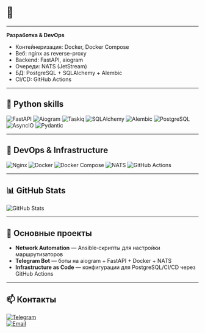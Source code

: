 # 👋

---

**Разработка & DevOps**  
- Контейнеризация: Docker, Docker Compose  
- Веб: nginx as reverse-proxy  
- Backend: FastAPI, aiogram  
- Очереди: NATS (JetStream)  
- БД: PostgreSQL + SQLAlchemy + Alembic  
- CI/CD: GitHub Actions  

---


## 🐍 Python skills

![FastAPI](https://img.shields.io/badge/FastAPI-005F73?style=for-the-badge&logo=fastapi&logoColor=white)
![Aiogram](https://img.shields.io/badge/Aiogram-4B0082?style=for-the-badge)
![Taskiq](https://img.shields.io/badge/Taskiq-2E3440?style=for-the-badge&logo=python&logoColor=white)
![SQLAlchemy](https://img.shields.io/badge/SQLAlchemy-8B0000?style=for-the-badge)
![Alembic](https://img.shields.io/badge/Alembic-6A5ACD?style=for-the-badge)
![PostgreSQL](https://img.shields.io/badge/PostgreSQL-336791?style=for-the-badge&logo=postgresql&logoColor=white)
![AsyncIO](https://img.shields.io/badge/asyncio-A020F0?style=for-the-badge)
![Pydantic](https://img.shields.io/badge/Pydantic-6CAEE0?style=for-the-badge)

---

## 🐳 DevOps & Infrastructure

![Nginx](https://img.shields.io/badge/Nginx-009639?style=for-the-badge&logo=nginx&logoColor=white)
![Docker](https://img.shields.io/badge/Docker-2496ED?style=for-the-badge&logo=docker&logoColor=white)
![Docker Compose](https://img.shields.io/badge/Docker--Compose-000000?style=for-the-badge&logo=docker&logoColor=white)
![NATS](https://img.shields.io/badge/NATS-3A8EE6?style=for-the-badge)
![GitHub Actions](https://img.shields.io/badge/GitHub--Actions-2088FF?style=for-the-badge&logo=github-actions&logoColor=white)

---


## 📊 GitHub Stats

<p float="left">
  <img src="https://github-readme-stats.vercel.app/api?username=inactive0073&show_icons=true&theme=radical" alt="GitHub Stats" />
</p>

---

## 🚀 Основные проекты

- **Network Automation** — Ansible‑скрипты для настройки маршрутизаторов  
- **Telegram Bot** — боты на aiogram + FastAPI + Docker + NATS  
- **Infrastructure as Code** — конфигурации для PostgreSQL/CI/CD через GitHub Actions  

---

## 📫 Контакты

[![Telegram](https://img.shields.io/badge/Telegram-@inactive0073-blue?logo=telegram)](https://t.me/inactive0073)  
[![Email](https://img.shields.io/badge/Email-inactive0073@gmail.com-red?logo=gmail)](mailto:inactive0073@gmail.com)

